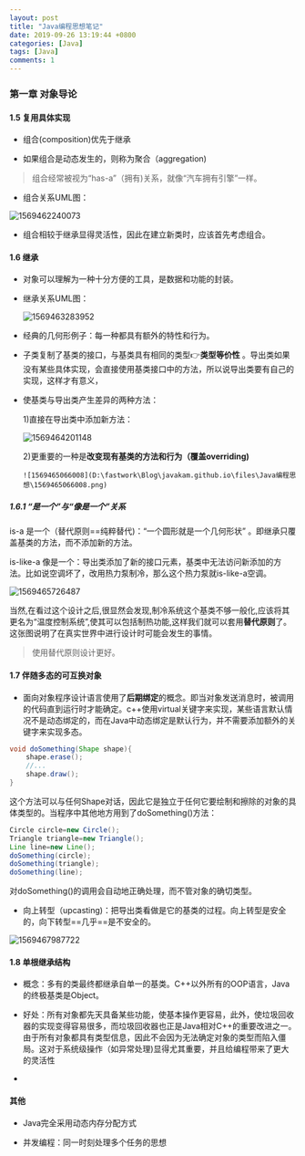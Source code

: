 ```yaml
---
layout: post
title: "Java编程思想笔记"
date: 2019-09-26 13:19:44 +0800
categories: [Java]
tags: [Java]
comments: 1
---
```


### 第一章 对象导论

#### 1.5 复用具体实现

- 组合(composition)优先于继承

- 如果组合是动态发生的，则称为聚合（aggregation)

> 组合经常被视为“has-a”（拥有)关系，就像“汽车拥有引擎”一样。

- 组合关系UML图：

![1569462240073](D:\fastwork\Blog\javakam.github.io\files\Java编程思想\1569462240073.png)

- 组合相较于继承显得灵活性，因此在建立新类时，应该首先考虑组合。

#### 1.6 继承

- 对象可以理解为一种十分方便的工具，是数据和功能的封装。

- 继承关系UML图：

  ![1569463283952](D:\fastwork\Blog\javakam.github.io\files\Java编程思想\1569463283952.png)

- 经典的几何形例子：每一种都具有额外的特性和行为。

- 子类复制了基类的接口，与基类具有相同的类型👉**类型等价性** 。导出类如果没有某些具体实现，会直接使用基类接口中的方法，所以说导出类要有自己的实现，这样才有意义，

- 使基类与导出类产生差异的两种方法：

  1)直接在导出类中添加新方法：

  ![1569464201148](D:\fastwork\Blog\javakam.github.io\files\Java编程思想\1569464201148.png)

   2)更重要的一种是**改变现有基类的方法和行为（覆盖overriding)**

      ![1569465066008](D:\fastwork\Blog\javakam.github.io\files\Java编程思想\1569465066008.png)

##### 1.6.1 “是一个”与“像是一个”关系

is-a 是一个（替代原则==纯粹替代)：“一个圆形就是一个几何形状” 。即继承只覆盖基类的方法，而不添加新的方法。

is-like-a 像是一个：导出类添加了新的接口元素，基类中无法访问新添加的方法。比如说空调坏了，改用热力泵制冷，那么这个热力泵就is-like-a空调。

![1569465726487](D:\fastwork\Blog\javakam.github.io\files\Java编程思想\1569465726487.png)

当然,在看过这个设计之后,很显然会发现,制冷系统这个基类不够一般化,应该将其更名为“温度控制系统”,使其可以包括制热功能,这样我们就可以套用**替代原则**了。这张图说明了在真实世界中进行设计时可能会发生的事情。

> 使用替代原则设计更好。

#### 1.7 伴随多态的可互换对象

- 面向对象程序设计语言使用了**后期绑定**的概念。即当对象发送消息时，被调用的代码直到运行时才能确定。c++使用virtual关键字来实现，某些语言默认情况不是动态绑定的，而在Java中动态绑定是默认行为，并不需要添加额外的关键字来实现多态。

```java
void doSomething(Shape shape){
    shape.erase();
    //...
    shape.draw();
}
```

这个方法可以与任何Shape对话，因此它是独立于任何它要绘制和擦除的对象的具体类型的。当程序中其他地方用到了doSomething()方法：

```java
Circle circle=new Circle();
Triangle triangle=new Triangle();
Line line=new Line();
doSomething(circle);
doSomething(triangle);
doSomething(line);
```

对doSomething()的调用会自动地正确处理，而不管对象的确切类型。

- 向上转型（upcasting)：把导出类看做是它的基类的过程。向上转型是安全的，向下转型==几乎==是不安全的。

![1569467987722](D:\fastwork\Blog\javakam.github.io\files\Java编程思想\1569467987722.png)

#### 1.8 单根继承结构

- 概念：多有的类最终都继承自单一的基类。C++以外所有的OOP语言，Java的终极基类是Object。
- 好处：所有对象都先天具备某些功能，使基本操作更容易，此外，使垃圾回收器的实现变得容易很多，而垃圾回收器也正是Java相对C++的重要改进之一。由于所有对象都具有类型信息，因此不会因为无法确定对象的类型而陷入僵局。这对于系统级操作（如异常处理)显得尤其重要，并且给编程带来了更大的灵活性

-

#### 其他

- Java完全采用动态内存分配方式

- 并发编程：同一时刻处理多个任务的思想
